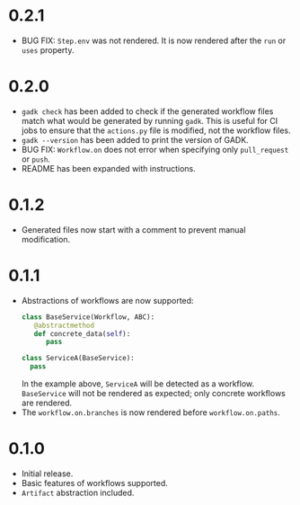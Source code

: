 # 0.2.1

* BUG FIX: `Step.env` was not rendered. It is now rendered after the `run` or `uses`
property.

# 0.2.0

* `gadk check` has been added to check if the generated workflow files match
what would be generated by running `gadk`. This is useful for CI jobs to ensure
that the `actions.py` file is modified, not the workflow files.
* `gadk --version` has been added to print the version of GADK.
* BUG FIX: `Workflow.on` does not error when specifying only `pull_request` or `push`.
* README has been expanded with instructions.

# 0.1.2

* Generated files now start with a comment to prevent manual modification.

# 0.1.1

* Abstractions of workflows are now supported:
  ```python
  class BaseService(Workflow, ABC):
     @abstractmethod
     def concrete_data(self):
        pass

  class ServiceA(BaseService):
    pass
  ```
  In the example above, `ServiceA` will be detected as a workflow.
  `BaseService` will not be rendered as expected; only concrete workflows
  are rendered.
* The `workflow.on.branches` is now rendered before `workflow.on.paths`.

# 0.1.0

* Initial release.
* Basic features of workflows supported.
* `Artifact` abstraction included.
